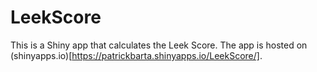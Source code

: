 # LeekScore
This is a Shiny app that calculates the Leek Score. The app is hosted on (shinyapps.io)[https://patrickbarta.shinyapps.io/LeekScore/].
